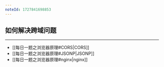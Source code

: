```yaml
---
noteId: 1727841698853
---
```



## 如何解决跨域问题
---
- [[每日一题之浏览器原理#CORS|CORS]]
- [[每日一题之浏览器原理#JSONP|JSONP]] 
- [[每日一题之浏览器原理#nginx|nginx]]